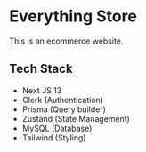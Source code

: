 # Everything Store

This is an ecommerce website.

## Tech Stack

- Next JS 13
- Clerk (Authentication)
- Prisma (Query builder)
- Zustand (State Management)
- MySQL (Database)
- Tailwind (Styling)
